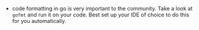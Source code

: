 - code formatting in go is very important to the community. Take a look at `gofmt` and run it on your code.
Best set up your IDE of choice to do this for you automatically.
